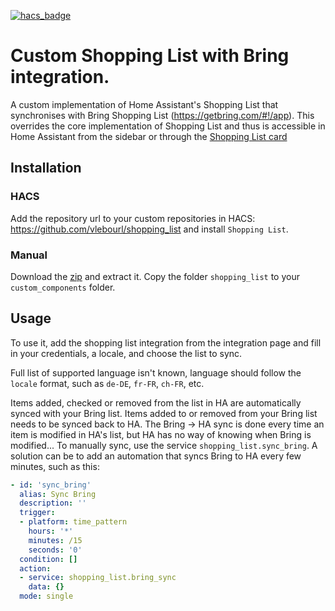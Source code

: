 [![hacs_badge](https://img.shields.io/badge/HACS-Custom-orange.svg)](https://github.com/custom-components/hacs)

# Custom Shopping List with Bring integration.

A custom implementation of Home Assistant's Shopping List that synchronises with Bring Shopping List (https://getbring.com/#!/app). This overrides the core implementation of Shopping List and thus is accessible in Home Assistant from the sidebar or through the [Shopping List card](https://www.home-assistant.io/lovelace/shopping-list/)

## Installation

### HACS

Add the repository url to your custom repositories in HACS: https://github.com/vlebourl/shopping_list
and install `Shopping List`.

### Manual

Download the [zip](https://github.com/vlebourl/custom_shopping_list/archive/main.zip) and extract it. Copy the folder `shopping_list` to your `custom_components` folder.

## Usage

To use it, add the shopping list integration from the integration page and fill in your credentials, a locale, and choose the list to sync.

Full list of supported language isn't known, language should follow the `locale` format, such as `de-DE`, `fr-FR`, `ch-FR`, etc.

Items added, checked or removed from the list in HA are automatically synced with your Bring list. Items added to or removed from your Bring list needs to be synced back to HA. The Bring -> HA sync is done every time an item is modified in HA's list, but HA has no way of knowing when Bring is modified... To manually sync, use the service `shopping_list.sync_bring`. A solution can be to add an automation that syncs Bring to HA every few minutes, such as this:
```yaml
- id: 'sync_bring'
  alias: Sync Bring
  description: ''
  trigger:
  - platform: time_pattern
    hours: '*'
    minutes: /15
    seconds: '0'
  condition: []
  action:
  - service: shopping_list.bring_sync
    data: {}
  mode: single
```
